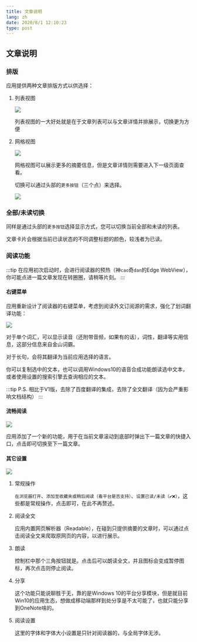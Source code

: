```yaml
---
title: 文章说明
lang: zh
date: 2020/8/1 12:10:23
type: post
---
```


## 文章说明

### 排版

应用提供两种文章排版方式以供选择：

1. 列表视图

    ![](https://i.loli.net/2020/08/01/IrS7gxuLG1o9qYK.png)

    列表视图的一大好处就是在于文章列表可以与文章详情并排展示，切换更为方便

2. 网格视图

    ![](https://i.loli.net/2020/08/01/42CENZj8L3YQgq7.png)

    网格视图可以展示更多的摘要信息，但是文章详情则需要进入下一级页面查看。

    切换可以通过头部的`更多按钮`（三个点）来选择。

    ![](https://i.loli.net/2020/08/01/NL4ypEC9o5gitrY.png)

### 全部/未读切换

同样是通过头部的`更多按钮`选择显示方式，您可以切换当前全部和未读的列表。

文章卡片会根据当前已读状态的不同调整标题的颜色，较浅者为已读。

### 阅读功能

:::tip
在应用初次启动时，会进行阅读器的预热（神`cao`奇`dan`的Edge WebView），你可能点进一篇文章发现在转圈圈，请稍等片刻。
:::

#### 右键菜单

应用重新设计了阅读器的右键菜单，考虑到阅读外文订阅源的需求，强化了划词翻译功能：

![](https://i.loli.net/2020/08/01/k6cO1naZuUiW5Ql.png)

对于单个词汇，可以显示读音（还附带音频，如果有的话），词性，翻译等实用信息，这部分信息来自金山词霸。

对于长句，会将其翻译为当前应用选择的语言。

你可以复制选中的文本，也可以调用Windows10的语音合成功能朗读选中文本，或者使用设置的搜索引擎去查询相应的文本。

:::tip
P.S. 相比于V1版，去除了百度翻译的集成，去除了全文翻译（因为会严重影响文档结构）
:::

#### 流畅阅读

![](https://i.loli.net/2020/08/01/ODV3Ay9kWBXQPJG.png)

应用添加了一个新的功能，用于在当前文章滚动到底部时弹出下一篇文章的快捷入口，点击即可切换至下一篇文章。

#### 其它设置

![](https://i.loli.net/2020/08/01/O1zpG82Hu3deYxD.png)

1. 常规操作

    `在浏览器打开`、`添加至收藏夹或稍后阅读（看平台是否支持）`、`设置已读/未读（✔❌）`，这些都是常规操作，点击即可，在此不再赘述。

2. 阅读全文

    应用内置网页解析器（Readable），在碰到只提供摘要的文章时，可以通过点击阅读全文来爬取原网页的内容，以进行展示。

3. 朗读

    控制栏中那个三角按钮就是。点击后可以朗读全文，并且图标会变成暂停图标，再次点击则停止阅读。

4. 分享

    这个功能只能说聊胜于无，靠的是Windows 10的平台分享模块，但是就目前Win10的应用生态，想做成移动端那样到处分享是不太可能了，也就只能分享到OneNote啥的。

5. 阅读设置

    这里的字体和字体大小设置是只针对阅读器的，与全局字体无涉。

